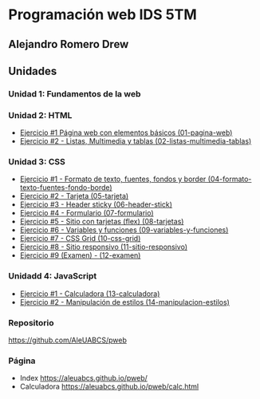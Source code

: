 # Programación web IDS 5TM
## Alejandro Romero Drew

## Unidades

### Unidad 1: Fundamentos de la web

### Unidad 2: HTML
* [Ejercicio #1 Página web con elementos básicos (01-pagina-web)](https://github.com/AleUABCS/pweb/tree/main/01-pagina-web)
* [Ejercicio #2 - Listas, Multimedia y tablas (02-listas-multimedia-tablas)](https://github.com/AleUABCS/pweb/tree/main/02-listas-multimedia-tablas)

### Unidad 3: CSS
* [Ejercicio #1 - Formato de texto, fuentes, fondos y border (04-formato-texto-fuentes-fondo-borde)](https://github.com/AleUABCS/pweb/tree/main/04-formato-texto-fuentes-fondo-borde)
* [Ejercicio #2 - Tarjeta (05-tarjeta)](https://github.com/AleUABCS/pweb/tree/main/05-tarjeta)
* [Ejercicio #3 - Header sticky (06-header-stick)](https://github.com/AleUABCS/pweb/tree/main/06-header-sticky)
* [Ejercicio #4 - Formulario (07-formulario)](https://github.com/AleUABCS/pweb/tree/main/07-formulario)
* [Ejercicio #5 - Sitio con tarjetas (flex) (08-tarjetas)](https://github.com/AleUABCS/pweb/tree/main/08-tarjetas)
* [Ejercicio #6 - Variables y funciones (09-variables-y-funciones)](https://github.com/AleUABCS/pweb/tree/main/09-variables-y-funciones)
* [Ejercicio #7 - CSS Grid (10-css-grid)](https://github.com/AleUABCS/pweb/tree/main/10-css-grid)
* [Ejercicio #8 - Sitio responsivo (11-sitio-responsivo)](https://github.com/AleUABCS/pweb/tree/main/11-sitio-responsivo)
* [Ejercicio #9 (Examen) - (12-examen)](https://github.com/AleUABCS/pweb/tree/main/12-examen)

### Unidadd 4: JavaScript
* [Ejercicio #1 - Calculadora (13-calculadora)](https://github.com/AleUABCS/pweb/tree/main/13-calculadora)
* [Ejercicio #2 - Manipulación de estilos (14-manipulacion-estilos)](https://github.com/AleUABCS/pweb/tree/main/14-manipulacion-estilos)

### Repositorio
https://github.com/AleUABCS/pweb

### Página
* Index https://aleuabcs.github.io/pweb/
* Calculadora https://aleuabcs.github.io/pweb/calc.html
